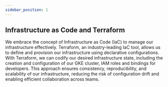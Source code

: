 ```yaml
---
sidebar_position: 1
---
```

## Infrastructure as Code and Terraform

We embrace the concept of Infrastructure as Code (IaC) to manage our infrastructure effectively. Terraform, an industry-leading IaC tool, allows us to define and provision our infrastructure using declarative configurations. With Terraform, we can codify our desired infrastructure state, including the creation and configuration of our GKE cluster, IAM roles and bindings for developers. This approach ensures consistency, reproducibility, and scalability of our infrastructure, reducing the risk of configuration drift and enabling efficient collaboration across teams.